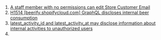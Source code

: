 1. [A staff member with no permissions can edit Store Customer Email](https://hackerone.com/reports/980511)
2. [H1514 [beerify.shopifycloud.com] GraphQL discloses internal beer consumption](https://hackerone.com/reports/419883)
3. [latest_activity_id and latest_activity_at may disclose information about internal activities to unauthorized users](https://hackerone.com/reports/724944)
4. []()
